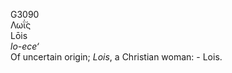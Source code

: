 <body>
  <p>G3090<br>  Λωΐ́ς  <br> Lōis  <br><i>lo-ece‘ </i><br>Of uncertain origin; <i>Lois</i>, a Christian woman: - Lois.<br></p>
 </body>